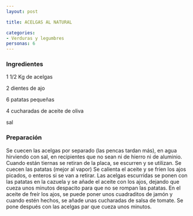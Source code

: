 ```yaml
---
layout: post

title: ACELGAS AL NATURAL

categories:
- Verduras y legumbres
personas: 6 
---
```


<h3>Ingredientes</h3>
1 1/2 Kg de acelgas

2 dientes de ajo

6 patatas pequeñas

4 cucharadas de aceite de oliva

sal

<h3>Preparación</h3>
Se cuecen las acelgas por separado (las pencas tardan más), en agua hirviendo con sal, en recipientes que no sean ni de hierro ni de aluminio. Cuando están tiernas se retiran de la placa, se escurren y se utilizan. Se cuecen las patatas (mejor al vapor) Se calienta el aceite y se fríen los ajos picados, o enteros si se van a retirar. Las acelgas escurridas se ponen con las patatas en la cazuela y se añade el aceite con los ajos, dejando que cueza unos minutos despacito para que no se rompan las patatas. En el aceite de freír los ajos, se puede poner unos cuadraditos de jamón y cuando estén hechos, se añade unas cucharadas de salsa de tomate. Se pone después con las acelgas par que cueza unos minutos.